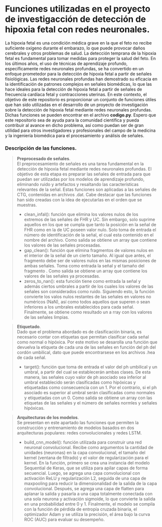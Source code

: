 #  Funciones  utilizadas en el proyecto de investigacción de detección de hipoxia fetal con redes neuronales.
La hipoxia fetal es una condición médica grave en la que el feto no recibe suficiente oxígeno durante el embarazo, lo que puede provocar daños cerebrales y otros problemas de salud. La detección temprana de la hipoxia fetal es fundamental para tomar medidas para proteger la salud del feto.
En los últimos años, el uso de técnicas de aprendizaje profundo, específicamente redes neuronales profundas, se ha convertido en un enfoque prometedor para la detección de hipoxia fetal a partir de señales fisiológicas. Las redes neuronales profundas han demostrado su eficacia en la identificación de patrones complejos en señales biomédicas, lo que las hace ideales para la detección de hipoxia fetal a partir de señales de frecuencia cardíaca fetal y contracciones uterinas.
En este contexto, el objetivo de este repositorio es proporcionar un conjunto de funciones útiles que han sido utilizadas en el desarrollo de un proyecto de investigación sobre la detección de hipoxia fetal mediante redes neuronales profundas.  Dichas funciones se pueden encontrar  en el archivo  **codigo.py**.
Espero que este repositorio sea de ayuda para la comunidad científica  y pueda contribuir al avance en dicho problema,  así como puedan ser de gran utilidad para otros investigadores y profesionales del campo de la medicina y la ingeniería biomédica  para el procesamiento y análisis de señales.

### Descripción de las funciones.
> **Preprocesado de señales**. <br>
>  El preprocesamiento de señales es una tarea fundamental en la detección de hipoxia fetal mediante redes neuronales profundas. El objetivo de esta etapa es preparar las señales de entrada para que puedan ser utilizadas por los modelos de aprendizaje profundo, eliminando ruido y artefactos y resaltando las características relevantes de la señal. Estas funciones son aplicadas a las señales  de CTG,  contenidas en archivos .dat.  Cabe destacar que las funciones han sido creadas con la idea de ejecutarlas  en el orden que se muestras. <br>
>  - clean_infal(): función  que elimina los valores nulos de los extremos de las señales de FHR y UC.  Sin embargo, solo suprime  aquellos en los que se cumpla que tanto la posición en la señal de FHR como en la de UC poseen valor nulo.  Solo toma de entrada  el número  de identificación de la señal, el cual esta contenido en el nombre del archivo.  Como salida se obtiene un array que contiene los valores de las señales procesadas. <br>
>  - gap_clean(): función que elimina fragmentos de valores nulos en el interior de la señal de un  cierto tamaño. Al igual que antes, el  fragmento debe ser  de valores nulos en  las mismas posiciones de ambas señales. Toma como  entrada la señal y el tamaño del fragmento . Como salida se obtiene  un array que contiene los valores de las señales ya procesadas. <br>
>  - zeros_to_nan(): esta función  tiene como entrada la señal y además ciertos umbrales  a partir de los cuales  los valores de las señales son considerados como ruido.  Siguiendo esto, la función convierte los valos nulos restantes de las señales en  valores no numéricos (NaN), así como  todos aquellos que superen o sean inferiores a los umbrales establecidos para cada señal. Finalmente, se obtiene como resultado un a rray con los valores de las señales limpias. <br>

>**Etiquetado**. <br>
>  Dado que el problema abordado  es de clasificación binaria, es necesario contar con etiquetas que permitan clasificar cada señal como normal o hipóxica. Por este motivo se desarolla una función que devuelva  la etiqueta de cada una de las señales en función del ph del cordón umbilical, dato que puede encontrarsese en los archivos .hea de cada señal. 
> - target(): función que toma de entrada  el valor del ph umbilical y  un umbral, a partir del cual se establecerán  ambas clases. De esta manera, las señales cuyo valor de ph asociado sea inferior  al umbral establecido serán clasificadas como hipóxicas y etiquetadas como consecuencia con un 1. Por el contrario, si el ph asociado es superior al umbral serán clasificadas como normales y etiquetadas con un 0. Como salida se obtiene un array con las etiquetas de las señales y el número de señales normles y señales hipóxicas.

>**Arquitecturas de los modelos**.<br>
> Se presentan en este apartado las funciones  que permiten la construcción y entrenamiento de modelos basados en dos arquitecturas populares: redes convolucionales y redes LSTM.
>  - build_cnn_model():  función utilizada para construir una red  neuronal convolucional. Recibe como argumentos la cantidad de unidades (neuronas) en la capa convolucional, el tamaño del kernel (ventana de filtrado) y el valor de regularización para el kernel. En la función, primero se crea una instancia del modelo Sequential de Keras, que se utiliza para apilar capas de forma secuencial. Luego, se agrega una capa convolucional con activación ReLU y regularización L2, seguida de una capa de maxpooling para reducir la dimensionalidad de la salida de la capa convolucional.  Después, se agrega una capa de flatten para aplanar la salida y pasarla a una capa totalmente conectada con una sola neurona y activación sigmoide, lo que convierte la salida en una probabilidad entre 0 y 1. Finalmente, el modelo se compila con la  función de  pérdida de entropía cruzada binaria, el optimizador Adam y se utiliza la precisión, el área bajo la curva ROC (AUC) para evaluar su desempeño.  
